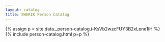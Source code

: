```yaml
---
layout: catalog
title: SWERIK Person Catalog
---
```

{% assign p = site.data._person-catalog.i-KsVb2wzcFUY3B2xLene1iH %}
{% include person-catalog.html p=p %}

